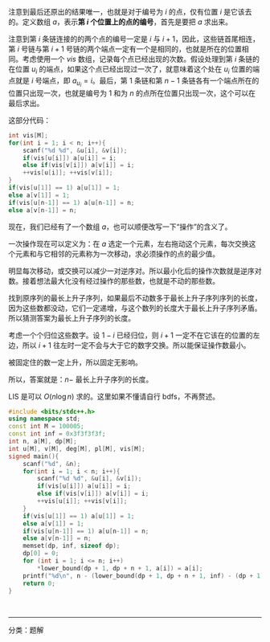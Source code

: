   
  
注意到最后还原出的结果唯一，也就是对于编号为 $i$ 的点，仅有位置 $i$ 是它该去的。定义数组 $a$，表示**第 $i$ 个位置上的点的编号**，首先是要把 $a$ 求出来。  
  
注意到第 $i$ 条链连接的的两个点的编号一定是 $i$ 与 $i+1$，因此，这些链首尾相连，第 $i$ 号链与第 $i+1$ 号链的两个端点一定有一个是相同的，也就是所在的位置相同。考虑使用一个 $vis$ 数组，记录每个点已经出现的次数。假设处理到第 $i$ 条链的在位置 $u_i$ 的端点，如果这个点已经出现过一次了，就意味着这个处在 $u_i$ 位置的端点就是 $i$ 号端点，即 $a_{u_i}=i$。最后，第 $1$ 条链和第 $n-1$ 条链各有一个端点所在的位置只出现一次，也就是编号为 $1$ 和为 $n$ 的点所在位置只出现一次，这个可以在最后求出。  
  
这部分代码：  
```cpp  
int vis[M];  
for(int i = 1; i < n; i++){  
    scanf("%d %d", &u[i], &v[i]);  
    if(vis[u[i]]) a[u[i]] = i;  
    else if(vis[v[i]]) a[v[i]] = i;  
    ++vis[u[i]]; ++vis[v[i]];  
}  
if(vis[u[1]] == 1) a[u[1]] = 1;  
else a[v[1]] = 1;  
if(vis[u[n-1]] == 1) a[u[n-1]] = n;  
else a[v[n-1]] = n;  
```  
  
现在，我们已经有了一个数组 $a$，也可以顺便改写一下“操作”的含义了。  
  
一次操作现在可以定义为：在 $a$ 选定一个元素，左右拖动这个元素，每次交换这个元素和与它相邻的元素称为一次移动，求必须操作的点的最少值。  
  
明显每次移动，或交换可以减少一对逆序对。所以最小化后的操作次数就是逆序对数。接着想法最大化没有经过操作的那些数，也就是不动的那些数。  
  
找到原序列的最长上升子序列，如果最后不动数多于最长上升子序列序列的长度，因为这些数都没动，它们一定递增，与这个数列的长度大于最长上升子序列矛盾。所以猜测答案为最长上升子序列的长度。  
  
考虑一个个归位这些数字。设 $1-i$ 已经归位，则 $i+1$ 一定不在它该在的位置的左边，所以 $i+1$ 往左时一定不会与大于它的数字交换。所以能保证操作数最小。  
  
被固定住的数一定上升，所以固定无影响。  
  
所以，答案就是：$n-$ 最长上升子序列的长度。  
  
LIS 是可以 $O(n \log n)$ 求的。这里如果不懂请自行 bdfs，不再赘述。  
```cpp  
#include <bits/stdc++.h>  
using namespace std;  
const int M = 100005;  
const int inf = 0x3f3f3f3f;  
int n, a[M], dp[M];  
int u[M], v[M], deg[M], pl[M], vis[M];  
signed main(){  
    scanf("%d", &n);  
    for(int i = 1; i < n; i++){  
        scanf("%d %d", &u[i], &v[i]);  
        if(vis[u[i]]) a[u[i]] = i;  
        else if(vis[v[i]]) a[v[i]] = i;  
        ++vis[u[i]]; ++vis[v[i]];  
    }  
    if(vis[u[1]] == 1) a[u[1]] = 1;  
    else a[v[1]] = 1;  
    if(vis[u[n-1]] == 1) a[u[n-1]] = n;  
    else a[v[n-1]] = n;  
    memset(dp, inf, sizeof dp);  
    dp[0] = 0;  
    for (int i = 1; i <= n; i++)  
        *lower_bound(dp + 1, dp + n + 1, a[i]) = a[i];  
    printf("%d\n", n - (lower_bound(dp + 1, dp + n + 1, inf) - (dp + 1)));  
    return 0;  
}  
```  
<br>  
  

-----
分类：题解